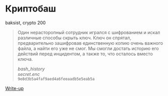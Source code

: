 # Криптобаш

baksist, crypto 200

> Один нерасторопный сотрудник игрался с шифрованием и искал различные способы скрыть ключ. Ключ он спрятал, предварительно зашифровав единственную копию очень важного файла, а найти его уже не смог. Мы смогли достать историю его действий перед инцидентом, а также то, что осталось вместо ключа.
>
> *bash_history*  
> *secret.enc*  
> `9e8d3b5a4faf9aed4a6feeaadb5e5eab5a`


[Write-up](WRITEUP.md)
